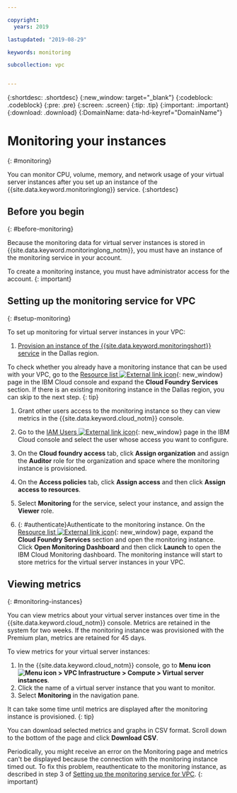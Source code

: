 ```yaml
---

copyright:
  years: 2019

lastupdated: "2019-08-29"

keywords: monitoring

subcollection: vpc


---
```


{:shortdesc: .shortdesc}
{:new_window: target="_blank"}
{:codeblock: .codeblock}
{:pre: .pre}
{:screen: .screen}
{:tip: .tip}
{:important: .important}
{:download: .download}
{:DomainName: data-hd-keyref="DomainName"}

# Monitoring your instances
{: #monitoring}

You can monitor CPU, volume, memory, and network usage of your virtual server instances after you set up an instance of the {{site.data.keyword.monitoringlong}} service. 
{:shortdesc}

## Before you begin
{: #before-monitoring}

Because the monitoring data for virtual server instances is stored in {{site.data.keyword.monitoringlong_notm}}, you must have an instance of the monitoring service in your account. 

To create a monitoring instance, you must have administrator access for the account.
{: important}

## Setting up the monitoring service for VPC
{: #setup-monitoring}

To set up monitoring for virtual server instances in your VPC:
1. [Provision an instance of the {{site.data.keyword.monitoringshort}} service](/docs/services/cloud-monitoring/tutorials?topic=cloud-monitoring-provision) in the Dallas region.

  To check whether you already have a monitoring instance that can be used with your VPC, go to the [Resource list ![External link icon](../icons/launch-glyph.svg "External link icon")](https://{DomainName}/resources){: new_window} page in the IBM Cloud console and expand the **Cloud Foundry Services** section. If there is an existing monitoring instance in the Dallas region, you can skip to the next step.
  {: tip}

1. Grant other users access to the monitoring instance so they can view metrics in the {{site.data.keyword.cloud_notm}} console.
  1. Go to the [IAM Users ![External link icon](../icons/launch-glyph.svg "External link icon")](https://{DomainName}/iam/users){: new_window} page in the IBM Cloud console and select the user whose access you want to configure.
  1. On the **Cloud foundry access** tab, click **Assign organization** and assign the **Auditor** role for the organization and space where the monitoring instance is provisioned.
  3. On the **Access policies** tab, click **Assign access** and then click **Assign access to resources**.
  4. Select **Monitoring** for the service, select your instance, and assign the **Viewer** role.

1. {: #authenticate}Authenticate to the monitoring instance. On the [Resource list ![External link icon](../icons/launch-glyph.svg "External link icon")](https://{DomainName}/resources){: new_window} page, expand the **Cloud Foundry Services** section and open the monitoring instance. Click **Open Monitoring Dashboard** and then click **Launch** to open the IBM Cloud Monitoring dashboard. The monitoring instance will start to store metrics for the virtual server instances in your VPC.

## Viewing metrics
{: #monitoring-instances} 

You can view metrics about your virtual server instances over time in the {{site.data.keyword.cloud_notm}} console. Metrics are retained in the system for two weeks. If the monitoring instance was provisioned with the Premium plan, metrics are retained for 45 days.

To view metrics for your virtual server instances:
1. In the {{site.data.keyword.cloud_notm}} console, go to **Menu icon ![Menu icon](../icons/icon_hamburger.svg) > VPC Infrastructure > Compute > Virtual server instances**.
2. Click the name of a virtual server instance that you want to monitor.
3. Select **Monitoring** in the navigation pane. 

It can take some time until metrics are displayed after the monitoring instance is provisioned. 
{: tip}

You can download selected metrics and graphs in CSV format. Scroll down to the bottom of the page and click **Download CSV**.

Periodically, you might receive an error on the Monitoring page and metrics can't be displayed because the connection with the monitoring instance timed out. To fix this problem, reauthenticate to the monitoring instance, as described in step 3 of [Setting up the monitoring service for VPC](#setup-monitoring).
{: important}



